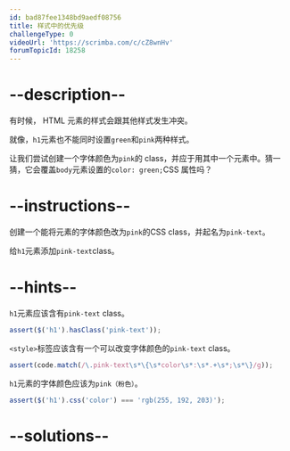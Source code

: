 ```yaml
---
id: bad87fee1348bd9aedf08756
title: 样式中的优先级
challengeType: 0
videoUrl: 'https://scrimba.com/c/cZ8wnHv'
forumTopicId: 18258
---
```


# --description--

有时候， HTML 元素的样式会跟其他样式发生冲突。

就像，`h1`元素也不能同时设置`green`和`pink`两种样式。

让我们尝试创建一个字体颜色为`pink`的 class，并应于用其中一个元素中。猜一猜，它会覆盖`body`元素设置的`color: green;`CSS 属性吗？

# --instructions--

创建一个能将元素的字体颜色改为`pink`的CSS class，并起名为`pink-text`。

给`h1`元素添加`pink-text`class。

# --hints--

`h1`元素应该含有`pink-text` class。

```js
assert($('h1').hasClass('pink-text'));
```

`<style>`标签应该含有一个可以改变字体颜色的`pink-text` class。

```js
assert(code.match(/\.pink-text\s*\{\s*color\s*:\s*.+\s*;\s*\}/g));
```

`h1`元素的字体颜色应该为`pink（粉色）`。

```js
assert($('h1').css('color') === 'rgb(255, 192, 203)');
```

# --solutions--


